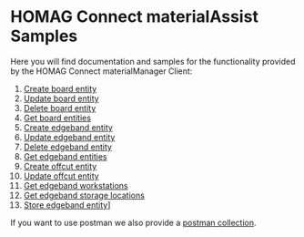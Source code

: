 # HOMAG Connect materialAssist Samples
Here you will find documentation and samples for the functionality provided by the HOMAG Connect materialManager Client:

1. [Create board entity](Create/Boards/Readme.md)
2. [Update board entity](Update/Boards/Readme.md)
3. [Delete board entity](Delete/Boards/Readme.md)
4. [Get board entities](Get/Boards/Readme.md)
5. [Create edgeband entity](Create/Edgebands/Readme.md)
6. [Update edgeband entity](Update/Edgebands/Readme.md)
7. [Delete edgeband entity](Delete/Edgebands/Readme.md)
8. [Get edgeband entities](Get/Edgebands/Readme.md)
9. [Create offcut entity](Create/Offcuts/Readme.md)
10. [Update offcut entity](Update/Offcuts/Readme.md)
11. [Get edgeband workstations](Get/Edgebands/Workstations/Readme.md)
12. [Get edgeband storage locations](Get/Edgebands/StorageLocations/Readme.md)
13. [Store edgeband entity](Update/Edgebands/Store/Readme.md)]

If you want to use postman we also provide a [postman collection](<Postman/Homag Connect materialAssist.postman_collection.json>).